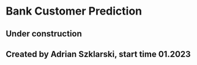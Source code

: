 # Bank Customer Prediction



## Under construction 

## Created by Adrian Szklarski, start time 01.2023


